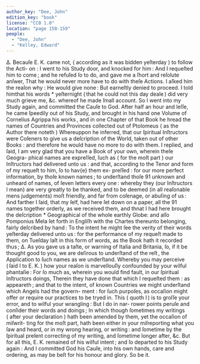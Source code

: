```yaml
---
author_key: "Dee, John"
edition_key: "book"
license: "CC0 1.0"
location: "page 158-159"
people:
  - "Dee, John"
  - "Kelley, Edward"
---
```

  Δ. Becauſe E. K. came not, ( according as it was bidden yeſterday ) to follow the Acti-
on : I went to his Study door, and knocked for him :  And I requeſted him to come ; and
he refuſed ſo to do, and gave me a ſhort and reſolute anſwer,  That he would never more
have to do with theſe Actions.   I aſked him the reaſon why :  He would give none :  But
earneſtly denied to proceed.   I told himthat his words * yeſternight ( that he could not
this day deale ) did very much grieve me, &c. whereof he made ſmall account.  So I went
into my Study again, and committed the Cauſe to God.
After half an hour and leſſe, he came ſpeedily out of his Study, and brought in his hand
one Volume of Cornelius Agrippa his works , and in one Chapter of that Book he hread the
names of Countries and Provinces collected out of Ptolomeus ( as the Author there noteth )
Whereuppon he inferred, that our ſpiritual Inſtructors were Coſeners to give us a deſcription of
the World, taken out of other Books : and therefore he would have no more to do with them.
I replied, and ſaid, I am very glad that you have a Book of your own, wherein theſe Geogra-
phical names are expreſſed, ſuch as ( for the moſt part ) our Inſtructors had delivered unto
us : and that, according to the Tenor and form of my requeſt to him, ſo to hav{e} them ex-
preſſed : for our more perfect information, by thoſe known names ; to underſtand thoſe 91
unknown and unheard of names, of ſeven letters every one :  whereby they (our Inſtructors I
mean) are very greatly to be thanked, and to be deemed (in all reaſonable mens judgements)
moſt friendly, and far from coſenage, or abuſing of us : And farther I ſaid, that my ſelf, had
here ſet down on a paper, all the 91 names together orderly, as we received them, and thnat
I had here brought the deſcription * Geographical of the whole earthly Globe: and alſo
Pomponius Mela ſet forth in Engliſh with the Chartes thereunto belonging, fairly deſcribed
by hand : To the intent he might ſee the verity of their words yeſterday delivered unto us :
for the performance of my requeſt made to them, on Tueſday  laſt in this form of words, as
the Book hath it recorded thus ;
   Δ. As you gave us a taſte, or warning of Italia and Britania, ſo, if it be thought good
   to you, we are deſirous to underſtand of the reſt ,  the Application to ſuch names as we
   underſtand.
Whereby you may perceive ( ſaid I to E. K. ) how your reaſon is marvellouſly confounded
by your wilful phantaſie :  For ſo much as, wherein you would find fault, in our ſpiritual
Inſtructors doings, Therein they have done that which I requeſted them : as appeareth ; and
that to the intent, of known Countries we might underſtand which Angels had the govern-
ment : for ſuch purpoſes, as occaſion might offer or require our practices to be tryed in.
This ( quoth I ) is to groſſe your error, and to wilful your wrangling :  But I do in nar-
rower points peruſe and conſider their words and doings ; In which though ſometimes my
writings ( after your declaration ) hath been amended by them, yet the occaſion of miſwrit-
ting for the moſt part, hath been either in your miſreporting what you ſaw and heard, or
in my wrong hearing, or writing : and ſometime by the ſpiritual preſent correcting of my
writing, and ſometime longer after, &c.
But for all this, E. K. remained of his wilful intent ; and ſo departed to his Study again :
And I committed God his Cauſe, into his own hands, care and ordering, as may be beſt for his
honour and glory.  So be it.
